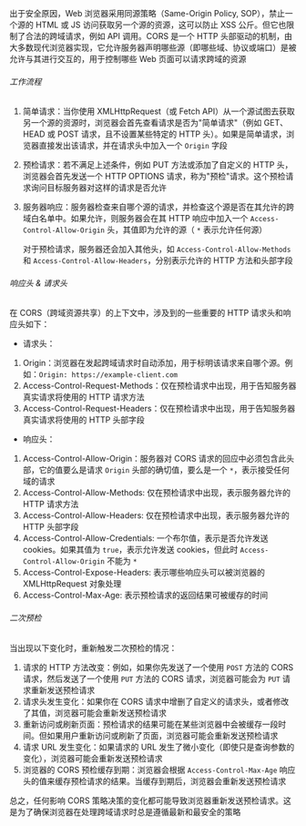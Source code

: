 出于安全原因，Web 浏览器采用同源策略（Same-Origin Policy, SOP），禁止一个源的 HTML 或 JS 访问获取另一个源的资源，这可以防止 XSS 公斤。但它也限制了合法的跨域请求，例如 API 调用。CORS 是一个 HTTP 头部驱动的机制，由大多数现代浏览器实现，它允许服务器声明哪些源（即哪些域、协议或端口）是被允许与其进行交互的，用于控制哪些 Web 页面可以请求跨域的资源

###### 工作流程

1. 简单请求：当你使用 XMLHttpRequest（或 Fetch API）从一个源试图去获取另一个源的资源时，浏览器会首先查看请求是否为"简单请求"（例如 GET、HEAD 或 POST 请求，且不设置某些特定的 HTTP 头）。如果是简单请求，浏览器直接发出该请求，并在请求头中加入一个 `Origin` 字段

2. 预检请求：若不满足上述条件，例如 PUT 方法或添加了自定义的 HTTP 头，浏览器会首先发送一个 HTTP OPTIONS 请求，称为"预检"请求。这个预检请求询问目标服务器对这样的请求是否允许

3. 服务器响应：服务器检查来自哪个源的请求，并检查这个源是否在其允许的跨域白名单中。如果允许，则服务器会在其 HTTP 响应中加入一个 `Access-Control-Allow-Origin` 头，其值即为允许的源（ `*` 表示允许任何源）

   对于预检请求，服务器还会加入其他头，如 `Access-Control-Allow-Methods` 和 `Access-Control-Allow-Headers`，分别表示允许的 HTTP 方法和头部字段

###### 响应头 & 请求头

在 CORS（跨域资源共享）的上下文中，涉及到的一些重要的 HTTP 请求头和响应头如下：

- 请求头：

1. Origin：浏览器在发起跨域请求时自动添加，用于标明该请求来自哪个源。例如：`Origin: https://example-client.com`
2. Access-Control-Request-Methods：仅在预检请求中出现，用于告知服务器真实请求将使用的 HTTP 请求方法
3. Access-Control-Request-Headers：仅在预检请求中出现，用于告知服务器真实请求将使用的 HTTP 头部字段

- 响应头：

1. Access-Control-Allow-Origin：服务器对 CORS 请求的回应中必须包含此头部，它的值要么是请求 `Origin` 头部的确切值，要么是一个 `*`，表示接受任何域的请求
2. Access-Control-Allow-Methods: 仅在预检请求中出现，表示服务器允许的 HTTP 请求方法
3. Access-Control-Allow-Headers: 仅在预检请求中出现，表示服务器允许的 HTTP 头部字段
4. Access-Control-Allow-Credentials: 一个布尔值，表示是否允许发送 cookies。如果其值为 `true`，表示允许发送 cookies，但此时 `Access-Control-Allow-Origin` 不能为 `*`
5. Access-Control-Expose-Headers: 表示哪些响应头可以被浏览器的 XMLHttpRequest 对象处理
6. Access-Control-Max-Age: 表示预检请求的返回结果可被缓存的时间

###### 二次预检

当出现以下变化时，重新触发二次预检的情况：

1. 请求的 HTTP 方法改变：例如，如果你先发送了一个使用 `POST` 方法的 CORS 请求，然后发送了一个使用 `PUT` 方法的 CORS 请求，浏览器可能会为 `PUT` 请求重新发送预检请求
2. 请求头发生变化：如果你在 CORS 请求中增删了自定义的请求头，或者修改了其值，浏览器可能会重新发送预检请求
3. 重新访问或刷新页面：预检请求的结果可能在某些浏览器中会被缓存一段时间。但如果用户重新访问或刷新了页面，浏览器可能会重新发送预检请求
4. 请求 URL 发生变化：如果请求的 URL 发生了微小变化（即使只是查询参数的变化），浏览器可能会重新发送预检请求
5. 浏览器的 CORS 预检缓存到期：浏览器会根据 `Access-Control-Max-Age` 响应头的值来缓存预检请求的结果。当缓存到期后，浏览器会重新发送预检请求

总之，任何影响 CORS 策略决策的变化都可能导致浏览器重新发送预检请求。这是为了确保浏览器在处理跨域请求时总是遵循最新和最安全的策略
